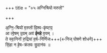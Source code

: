+++
title = "०५ अग्निश्रियो मरुतो"

+++

अ॒ग्नि॒-श्रियो॑ म॒रुतो॑ वि॒श्व-कृ॑ष्टय॒  
आ त्वे॒षम् उ॒ग्रम् अव॑ **ईमहे** व॒यम् ।  
ते स्वा॒निनो॑ रु॒द्रिया॑ व॒र्ष-नि॑र्णिजः+++(←निज् पोषणे शोधने)+++  
सिं॒हा न हे॒ष-क्र॑तवः सु॒दान॑वः ॥
